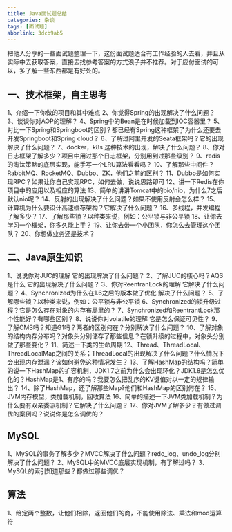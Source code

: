 ```yaml
---
title: Java面试题总结
categories: 杂谈
tags: [面试题]
abbrlink: 3dcb9ab5
---
```


把他人分享的一些面试题整理一下，这份面试题适合有工作经验的人去看，并且从实际中去获取答案，直接去找参考答案的方式浪子并不推荐。对于应付面试的可以，多了解一些东西都是有好处的。

<!-- more -->

## 一、技术框架，自主思考

1、介绍一下你做的项目和其中难点
2、你觉得Spring的出现解决了什么问题？
3、谈谈你对AOP的理解？
4、Spring中的Bean是在时候加载到IOC容器里？
5、对比一下Spring和Springboot的区别？都已经有Spring这种框架了为什么还要去开发Springboot和Spring cloud？
6、了解过阿里开发的Seata框架吗？它的出现解决了什么问题？
7、docker，k8s 这种技术的出现，解决了什么问题？
8、你对日志框架了解多少？项目中用过那个日志框架，分别用到过那些级别？
9、redis的淘汰策略的底层实现，能手写一个LRU算法看看吗？
10、了解那些中间件？RabbitMQ、RocketMQ、Dubbo、ZK，他们之前的区别？
11、Dubbo是如何实现RPC？如果让你自己实现RPC，如何去做，说说思路即可
12、讲一下Redis在你项目中的应用以及相应的算法
13、简单的讲讲Tomcat中的bio/nio，为什么7之后默认nio呢？
14、反射的出现解决了什么问题？如果不使用反射会怎么样？
15、计算机为什么要设计高速缓存架构？它解决了什么问题？
16、多线程，并发编程了解多少？
17、了解那些锁？以种类来说，例如：公平锁与非公平锁
18、让你去学习一个框架，你多久能上手？
19、让你去带一个小团队，你怎么去管理这个团队？
20、你想做业务还是技术？

## 二、Java原生知识

1、说说你对JUC的理解 它的出现解决了什么问题？
2、了解JUC的核心吗？AQS是什么 它的出现解决了什么问题？
3、你对ReentranLock的理解 它解决了什么问题？
4、Synchronized为什么在1.6之后的版本做了优化 解决了什么问题？
5、了解哪些锁？以种类来说，例如：公平锁与非公平锁
6、Synchronized的锁升级过程？它是怎么存在对象的内存布局里的？
7、Synchronized和ReentrantLock那个性能好？有哪些区别？
8、说说你对volatile的理解 它是怎么保证可见性？
9、了解CMS吗？知道G1吗？两者的区别何在？分别解决了什么问题？
10、了解对象的结构内存分布吗？对象头分别储存了那些信息？在锁升级的过程中，对象头分别做了那些变化？
11、简述一下类的生命周期
12、Thread、ThreadLocal、ThreadLocalMap之间的关系；ThreadLocal的出现解决了什么问题？什么情况下会出现内存泄漏？该如何避免这种情况发生？
13、了解HashMap的结构吗？简单的说一下HashMap的扩容机制，JDK1.7之前为什么会出现环化？JDK1.8是怎么优化的？HashMap是1、有序的吗？我要怎么把乱序的KV键值对以一定的规律输出？
14、除了HashMap，还了解那些Map?他们和HashMap的区别何在？
15、JVM内存模型，类加载机制，回收算法
16、简单的描述一下JVM类加载机制？为什么要有双亲委派机制？它解决了什么问题？
17、你对JVM了解多少？有做过调优的案例吗？说说你是怎么调优的？

## MySQL

1、MySQL的事务了解多少？MVCC解决了什么问题？redo_log、undo_log分别解决了什么问题？
2、MySQL中的MVCC底层实现机制，有了解过吗？
3、MySQL的索引知道那些？都做过那些调优？

## 算法

1、给定两个整数，让他们相除，返回他们的商，不能使用除法、乘法和mod运算符

